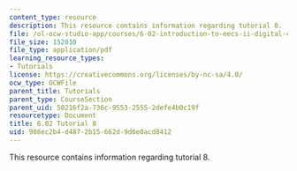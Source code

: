 ```yaml
---
content_type: resource
description: This resource contains information regarding tutorial 8.
file: /ol-ocw-studio-app/courses/6-02-introduction-to-eecs-ii-digital-communication-systems-fall-2012/986ec2b4d4872b15662d9d6e0acd8412_MIT6_02F12_tutor08.pdf
file_size: 152010
file_type: application/pdf
learning_resource_types:
- Tutorials
license: https://creativecommons.org/licenses/by-nc-sa/4.0/
ocw_type: OCWFile
parent_title: Tutorials
parent_type: CourseSection
parent_uid: 50216f2a-736c-9553-2555-2defe4b0c19f
resourcetype: Document
title: 6.02 Tutorial 8
uid: 986ec2b4-d487-2b15-662d-9d6e0acd8412
---
```

This resource contains information regarding tutorial 8.